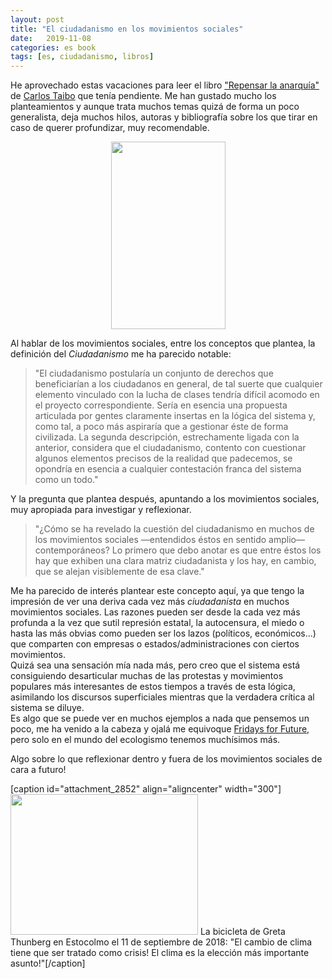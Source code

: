 ```yaml
---
layout: post
title: "El ciudadanismo en los movimientos sociales"
date:   2019-11-08
categories: es book
tags: [es, ciudadanismo, libros]
---
```

<p>He aprovechado estas vacaciones para leer el libro <a href="https://lamalatesta.net/ensayo/5671-repensar-la-anarquia.html">"Repensar la anarquía"</a>&nbsp; de <a href="http://carlostaibo.com/index.php">Carlos Taibo</a> que tenía pendiente. Me han gustado mucho los planteamientos y aunque trata muchos temas quizá de forma un poco generalista, deja muchos hilos, autoras y bibliografía sobre los que tirar en caso de querer profundizar, muy recomendable.</p>

 <p align="center"><a href="https://lamalatesta.net/4427-medium_default/repensar-la-anarquia.jpg"><img class="aligncenter size-medium wp-image-2977" src="https://izaroblog.files.wordpress.com/2019/08/repensar-la-anarquia.jpg?w=183" alt="" width="183" height="300"></a></p>
<p>Al hablar de los movimientos sociales, entre los conceptos que plantea, la definición del <em>Ciudadanismo</em> me ha parecido notable:</p>
<blockquote><p>"El ciudadanismo postularía un conjunto de derechos que beneficiarían a los ciudadanos en general, de tal suerte que cualquier elemento vinculado con la lucha de clases tendría difícil acomodo en el proyecto correspondiente. Sería en esencia una propuesta articulada por gentes claramente insertas en la lógica del sistema y, como tal, a poco más aspiraría que a gestionar éste de forma civilizada. La segunda descripción, estrechamente ligada con la anterior, considera que el ciudadanismo, contento con cuestionar algunos elementos precisos de la realidad que padecemos, se opondría en esencia a cualquier contestación franca del sistema como un todo."</p></blockquote>
<p>Y la pregunta que plantea después, apuntando a los movimientos sociales, muy apropiada para investigar y reflexionar.</p>
<blockquote><p>"¿Cómo se ha revelado la cuestión del ciudadanismo en muchos de los movimientos sociales —entendidos éstos en sentido amplio— contemporáneos? Lo primero que debo anotar es que entre éstos los hay que exhiben una clara matriz ciudadanista y los hay, en cambio, que se alejan visiblemente de esa clave."</p></blockquote>
<p>Me ha parecido de interés plantear este concepto aquí, ya que tengo la impresión de ver una deriva cada vez más <em>ciudadanista</em> en muchos movimientos sociales. Las razones pueden ser desde la cada vez más profunda a la vez que sutil represión estatal, la autocensura, el miedo o hasta las más obvias como pueden ser los lazos (políticos, económicos...) que comparten con empresas o estados/administraciones con ciertos movimientos.<br>
Quizá sea una sensación mía nada más, pero creo que el sistema está consiguiendo desarticular muchas de las protestas y movimientos populares más interesantes de estos tiempos a través de esta lógica, asimilando los discursos superficiales mientras que la verdadera crítica al sistema se diluye.<br>
Es algo que se puede ver en muchos ejemplos a nada que pensemos un poco, me ha venido a la cabeza y ojalá me equivoque <a href="https://es.wikipedia.org/wiki/Juventud_por_el_clima">Fridays for Future,</a> pero solo en el mundo del ecologismo tenemos muchísimos más.</p>
<p>Algo sobre lo que reflexionar dentro y fuera de los movimientos sociales de cara a futuro!</p>
<p>[caption id="attachment_2852" align="aligncenter" width="300"]<a href="https://es.wikipedia.org/wiki/Juventud_por_el_clima#/media/Archivo:Old_town_Stockholm_the_bike_of_Greta.jpeg"><img class="wp-image-2852 size-medium" src="https://izaroblog.files.wordpress.com/2019/08/800px-old_town_stockholm_the_bike_of_greta.jpeg?w=300" alt="" width="300" height="225"></a> La bicicleta de Greta Thunberg en Estocolmo el 11 de septiembre de 2018: "El cambio de clima tiene que ser tratado como crisis! El clima es la elección más importante asunto!"[/caption]</p>
